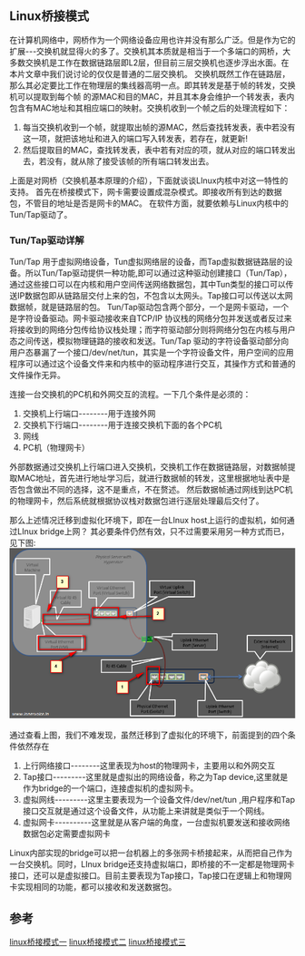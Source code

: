 ## Linux桥接模式
在计算机网络中，网桥作为一个网络设备应用也许并没有那么广泛。但是作为它的扩展---交换机就显得火的多了。交换机其本质就是相当于一个多端口的网桥，大多数交换机是工作在数据链路层即L2层，但目前三层交换机也逐步浮出水面。在本片文章中我们说讨论的仅仅是普通的二层交换机。
交换机既然工作在链路层，那么其必定要比工作在物理层的集线器高明一点。即其转发是基于帧的转发，交换机可以提取到每个帧 的源MAC和目的MAC，并且其本身会维护一个转发表，表内包含有MAC地址和其相应端口的映射。交换机收到一个帧之后的处理流程如下：
1. 每当交换机收到一个帧，就提取出帧的源MAC，然后查找转发表，表中若没有这一项，就把该地址和进入的端口写入转发表，若存在，就更新!
2. 然后提取目的MAC，查找转发表，表中若有对应的项，就从对应的端口转发出去，若没有，就从除了接受该帧的所有端口转发出去。

上面是对网桥（交换机基本原理的介绍），下面就谈谈LInux内核中对这一特性的支持。
首先在桥接模式下，网卡需要设置成混杂模式。即接收所有到达的数据包，不管目的地址是否是网卡的MAC。
在软件方面，就要依赖与Linux内核中的Tun/Tap驱动了。

### Tun/Tap驱动详解
Tun/Tap 用于虚拟网络设备，Tun虚拟网络层的设备，而Tap虚拟数据链路层的设备。所以Tun/Tap驱动提供一种功能,即可以通过这种驱动创建接口（Tun/Tap），通过这些接口可以在内核和用户空间传送网络数据包，其中Tun类型的接口可以传送IP数据包即从链路层交付上来的包，不包含以太网头。Tap接口可以传送以太网数据帧，就是链路层的包。
Tun/Tap驱动包含两个部分，一个是网卡驱动，一个是字符设备驱动。网卡驱动接收来自TCP/IP 协议栈的网络分包并发送或者反过来将接收到的网络分包传给协议栈处理；而字符驱动部分则将网络分包在内核与用户态之间传送，模拟物理链路的接收和发送。Tun/Tap 驱动的字符设备驱动部分向用户态暴漏了一个接口/dev/net/tun，其实是一个字符设备文件，用户空间的应用程序可以通过这个设备文件来和内核中的驱动程序进行交互，其操作方式和普通的文件操作无异。

连接一台交换机的PC机和外网交互的流程。一下几个条件是必须的：
1. 交换机上行端口--------用于连接外网
2. 交换机下行端口--------用于连接交换机下面的各个PC机
3. 网线
4. PC机（物理网卡）

外部数据通过交换机上行端口进入交换机，交换机工作在数据链路层，对数据帧提取MAC地址，首先进行地址学习后，就进行数据帧的转发，这里根据地址表中是否包含做出不同的选择，这不是重点，不在赘述。
然后数据帧通过网线到达PC机的物理网卡，然后系统就根据协议栈对数据包进行逐层处理最后交付了。

那么上述情况迁移到虚拟化环境下，即在一台LInux host上运行的虚拟机，如何通过LInux bridge上网？
其必要条件仍然有效，只不过需要采用另一种方式而已，见下图:
![linux_bridge](image/linux_bridge1.png)

通过查看上图，我们不难发现，虽然迁移到了虚拟化的环境下，前面提到的四个条件依然存在
1. 上行网络接口--------这里表现为host的物理网卡，主要用以和外网交互
2. Tap接口---------这里就是虚拟出的网络设备，称之为Tap device,这里就是作为bridge的一个端口，连接虚拟机的虚拟网卡。
3. 虚拟网线---------这里主要表现为一个设备文件/dev/net/tun ,用户程序和Tap接口交互就是通过这个设备文件，从功能上来讲就是类似于一个网线。
4. 虚拟网卡----------这里就是从客户端的角度，一台虚拟机要发送和接收网络数据包必定需要虚拟网卡

Linux内部实现的bridge可以把一台机器上的多张网卡桥接起来，从而把自己作为一台交换机。同时，LInux bridge还支持虚拟端口，即桥接的不一定都是物理网卡接口，还可以是虚拟接口。目前主要表现为Tap接口，Tap接口在逻辑上和物理网卡实现相同的功能，都可以接收和发送数据包。

## 参考
[linux桥接模式一](http://www.cnblogs.com/ck1020/p/5889570.html)
[linux桥接模式二](http://www.cnblogs.com/ck1020/p/5893798.html)
[linux桥接模式三](http://www.cnblogs.com/ck1020/p/5894235.html)
